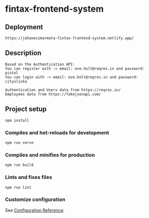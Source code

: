 # fintax-frontend-system

## Deployment
```
https://johanesimarmata-fintax-frontend-system.netlify.app/
```

## Description
```
Based on the Authentication API:
You can register with -> email: eve.holt@reqres.in and password: pistol
You can login with -> email: eve.holt@reqres.in and password: cityslicka

Authentication and Users data from https://reqres.in/
Employees data from https://fakejsonapi.com/
```

## Project setup
```
npm install
```

### Compiles and hot-reloads for development
```
npm run serve
```

### Compiles and minifies for production
```
npm run build
```

### Lints and fixes files
```
npm run lint
```

### Customize configuration
See [Configuration Reference](https://cli.vuejs.org/config/).

